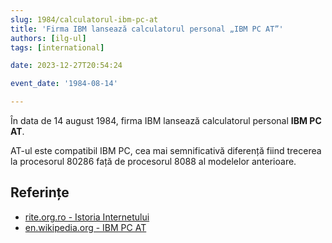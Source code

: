 ```yaml
---
slug: 1984/calculatorul-ibm-pc-at
title: 'Firma IBM lansează calculatorul personal „IBM PC AT”'
authors: [ilg-ul]
tags: [international]

date: 2023-12-27T20:54:24

event_date: '1984-08-14'

---
```


În data de 14 august 1984, firma IBM lansează calculatorul personal **IBM PC AT**.

<!-- truncate -->

AT-ul este compatibil IBM PC, cea mai semnificativă diferență fiind
trecerea la procesorul 80286 față de procesorul 8088 al modelelor
anterioare.

## Referințe

- [rite.org.ro - Istoria Internetului](https://rite.org.ro/istoria-internetului/)
- [en.wikipedia.org - IBM PC AT](https://en.wikipedia.org/wiki/IBM_Personal_Computer_AT)
